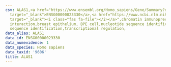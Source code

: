 ```yaml
---
csv: ALAS1,<a href="https://www.ensembl.org/Homo_sapiens/Gene/Summary?db=core;g=ENSG00000023330"
  target="_blank">ENSG00000023330</a>,<a href="https://www.ncbi.nlm.nih.gov/pubmed/22863008"
  target="_blank"><i class="fas fa-file"></i></a>",chromatin immunoprecipitation assay,direct
  interaction,breast epithelium, BPE cell,nucleotide sequence identification,nucleotide
  sequence identification,transcriptional regulation,
data_alias: ALAS1
data_id: ENSG00000023330
data_numevidence: 1
data_species: Homo sapiens
data_taxid: '9606'
title: ALAS1
---
```

